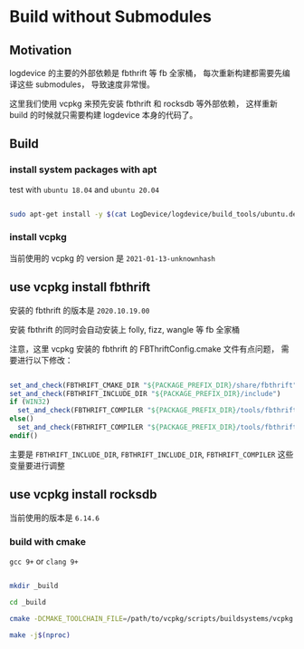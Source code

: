 # Build without Submodules

## Motivation

logdevice 的主要的外部依赖是 fbthrift 等 fb 全家桶，
每次重新构建都需要先编译这些 submodules，
导致速度非常慢。

这里我们使用 vcpkg 来预先安装 fbthrift 和 rocksdb 等外部依赖，
这样重新 build 的时候就只需要构建 logdevice 本身的代码了。

## Build

### install system packages with apt 

test with `ubuntu 18.04` and `ubuntu 20.04`

```bash

sudo apt-get install -y $(cat LogDevice/logdevice/build_tools/ubuntu.deps)

```
### install vcpkg

当前使用的 vcpkg 的 version 是 `2021-01-13-unknownhash`

## use vcpkg install fbthrift

安装的 fbthrift 的版本是 `2020.10.19.00`

安装 fbthrift 的同时会自动安装上 folly, fizz, wangle 等 fb 全家桶

注意，这里 vcpkg 安装的 fbthrift 的 FBThriftConfig.cmake 文件有点问题，
需要进行以下修改：

```cmake

set_and_check(FBTHRIFT_CMAKE_DIR "${PACKAGE_PREFIX_DIR}/share/fbthrift")
set_and_check(FBTHRIFT_INCLUDE_DIR "${PACKAGE_PREFIX_DIR}/include")
if (WIN32)
  set_and_check(FBTHRIFT_COMPILER "${PACKAGE_PREFIX_DIR}/tools/fbthrift/thrift1.exe")
else()
  set_and_check(FBTHRIFT_COMPILER "${PACKAGE_PREFIX_DIR}/tools/fbthrift/thrift1")
endif()

```

主要是 `FBTHRIFT_INCLUDE_DIR`, `FBTHRIFT_INCLUDE_DIR`, `FBTHRIFT_COMPILER` 这些变量要进行调整

## use vcpkg install rocksdb 

当前使用的版本是 `6.14.6`

### build with cmake

`gcc 9+` or `clang 9+`


```bash

mkdir _build

cd _build

cmake -DCMAKE_TOOLCHAIN_FILE=/path/to/vcpkg/scripts/buildsystems/vcpkg.cmake ../logdevice

make -j$(nproc)

```
